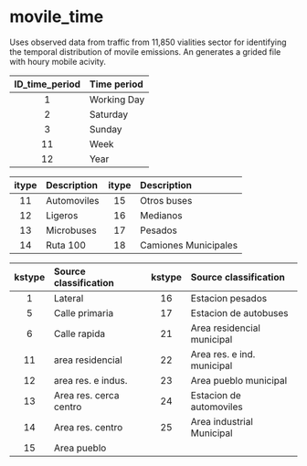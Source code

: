 # movile_time

Uses observed data from traffic from 11,850 vialities sector for identifying the temporal distribution of movile emissions. An generates a grided file with houry mobile acivity.

   |  ID_time_period | Time period |
   |:---:|:---   |
   |  1 | Working Day |
   |  2 | Saturday |
   |  3 | Sunday   |
   | 11 | Week     |
   | 12 | Year     |

   |  itype  | Description    | itype | Description |
   |:---:    |:---            |:---: |:---          |
   | 11     | Automoviles     |  15  | Otros buses  |
   | 12     | Ligeros         |  16  | Medianos    |
   | 13     | Microbuses      |  17  | Pesados     |
   | 14     | Ruta 100        |  18  | Camiones Municipales |
   
 | kstype | Source classification | kstype |  Source classification |
 |:---:   |:---                     |:---: |:--- |
 |1 | Lateral              |    16  | Estacion pesados             |
 |5 | Calle primaria       |    17  | Estacion de autobuses        |
 |6 | Calle rapida         |    21  | Area residencial municipal   |
 |11 | area residencial    |    22  | Area res. e ind. municipal   |
 |12 | area res. e indus.  |    23  | Area pueblo municipal        |
 |13 | Area res. cerca centro|  24  | Estacion de automoviles      |
 |14 | Area res. centro    |    25  | Area industrial Municipal    |
 |15 | Area pueblo         |
